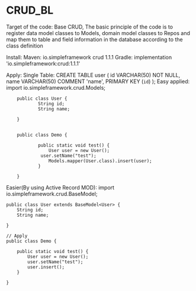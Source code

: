 # CRUD_BL
Target of the code:
	Base CRUD, The basic principle of the code is to register
	data model classes to Models, domain model classes to Repos
	and map them to table and field information in the database 
	according to the class definition

Install:
	Maven:
	<dependency>
    		<groupId>io.simpleframework</groupId>
    		<artifactId>crud</artifactId>
    		<version>1.1.1</version>
	</dependency>
	Gradle:
		implementation 'io.simpleframework:crud:1.1.1'

Apply:
	Single Table:
		CREATE TABLE user
		(
    			id   VARCHAR(50) NOT NULL,
    			name VARCHAR(50) COMMENT 'name',
    			PRIMARY KEY (`id`)
		);
	Easy applied:
		import io.simpleframework.crud.Models;

		
		public class User {
    			String id;
    			String name;
   		 
		}


		public class Demo {

    			public static void test() {
        			User user = new User();
       			 user.setName("test");
        			Models.mapper(User.class).insert(user);
    			}

		}
		
Easier(By using Active Record MOD):
		import io.simpleframework.crud.BaseModel;
	
	
	public class User extends BaseModel<User> {
	    String id;
	    String name;
	    
	}
	
	// Apply
	public class Demo {
	
	    public static void test() {
	        User user = new User();
	        user.setName("test");
	        user.insert();
	    }
	
	}
